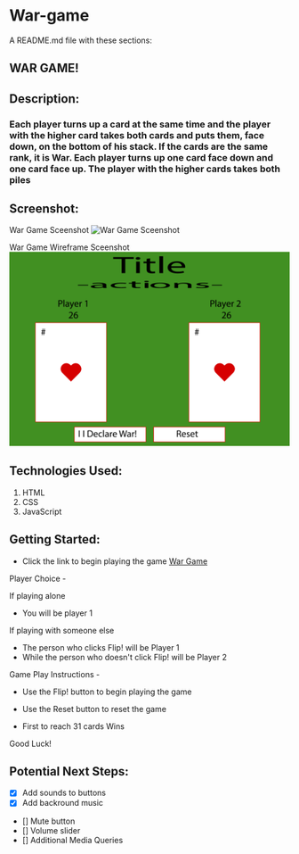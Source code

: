 # **War-game**

A README.md file with these sections:

## WAR GAME!


## Description: 

### Each player turns up a card at the same time and the player with the higher card takes both cards and puts them, face down, on the bottom of his stack. If the cards are the same rank, it is War. Each player turns up one card face down and one card face up. The player with the higher cards takes both piles


## Screenshot:
War Game Sceenshot
![War Game Sceenshot](imgs/gameScreenshot.png)

War Game Wireframe Sceenshot
![War Game Sceenshot](Wireframe-Pseduocode/wireframe.png)


## Technologies Used: 

1. HTML
2. CSS
3. JavaScript


## Getting Started:

- Click the link to begin playing the game
[War Game](https://davesheinbein.github.io/War-game/)

Player Choice -

If playing alone 
- You will be player 1

If playing with someone else 
- The person who clicks Flip! will be Player 1 
- While the person who doesn't click Flip! will be Player 2

Game Play Instructions -

- Use the Flip! button to begin playing the game
- Use the Reset button to reset the game

- First to reach 31 cards Wins

Good Luck!


## Potential Next Steps: 

- [x] Add sounds to buttons
- [x] Add backround music
- [] Mute button
- [] Volume slider
- [] Additional Media Queries 
